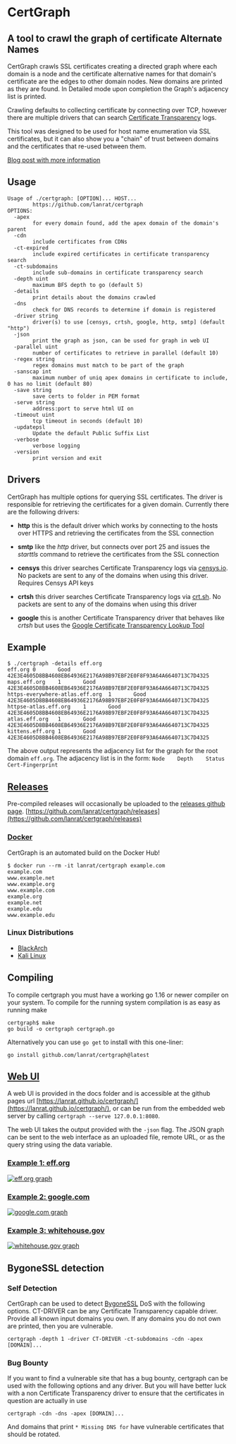 # CertGraph

## A tool to crawl the graph of certificate Alternate Names

CertGraph crawls SSL certificates creating a directed graph where each domain is a node and the certificate alternative names for that domain's certificate are the edges to other domain nodes. New domains are printed as they are found. In Detailed mode upon completion the Graph's adjacency list is printed.

Crawling defaults to collecting certificate by connecting over TCP, however there are multiple drivers that can search [Certificate Transparency](https://www.certificate-transparency.org/) logs.

This tool was designed to be used for host name enumeration via SSL certificates, but it can also show you a "chain" of trust between domains and the certificates that re-used between them.

[Blog post with more information](https://lanrat.com/certgraph/)

## Usage

```console
Usage of ./certgraph: [OPTION]... HOST...
        https://github.com/lanrat/certgraph
OPTIONS:
  -apex
        for every domain found, add the apex domain of the domain's parent
  -cdn
        include certificates from CDNs
  -ct-expired
        include expired certificates in certificate transparency search
  -ct-subdomains
        include sub-domains in certificate transparency search
  -depth uint
        maximum BFS depth to go (default 5)
  -details
        print details about the domains crawled
  -dns
        check for DNS records to determine if domain is registered
  -driver string
        driver(s) to use [censys, crtsh, google, http, smtp] (default "http")
  -json
        print the graph as json, can be used for graph in web UI
  -parallel uint
        number of certificates to retrieve in parallel (default 10)
  -regex string
        regex domains must match to be part of the graph
  -sanscap int
        maximum number of uniq apex domains in certificate to include, 0 has no limit (default 80)
  -save string
        save certs to folder in PEM format
  -serve string
        address:port to serve html UI on
  -timeout uint
        tcp timeout in seconds (default 10)
  -updatepsl
        Update the default Public Suffix List
  -verbose
        verbose logging
  -version
        print version and exit
```

## Drivers

CertGraph has multiple options for querying SSL certificates. The driver is responsible for retrieving the certificates for a given domain. Currently there are the following drivers:

* **http** this is the default driver which works by connecting to the hosts over HTTPS and retrieving the certificates from the SSL connection

* **smtp** like the *http* driver, but connects over port 25 and issues the *starttls* command to retrieve the certificates from the SSL connection

* **censys** this driver searches Certificate Transparency logs via [censys.io](https://search.censys.io/certificates). No packets are sent to any of the domains when using this driver. Requires Censys API keys

* **crtsh** this driver searches Certificate Transparency logs via [crt.sh](https://crt.sh/). No packets are sent to any of the domains when using this driver

* **google** this is another Certificate Transparency driver that behaves like *crtsh* but uses the [Google Certificate Transparency Lookup Tool](https://transparencyreport.google.com/https/certificates)

## Example

```console
$ ./certgraph -details eff.org
eff.org 0       Good    42E3E4605D8BB4608EB64936E2176A98B97EBF2E0F8F93A64A6640713C7D4325
maps.eff.org    1       Good    42E3E4605D8BB4608EB64936E2176A98B97EBF2E0F8F93A64A6640713C7D4325
https-everywhere-atlas.eff.org  1       Good    42E3E4605D8BB4608EB64936E2176A98B97EBF2E0F8F93A64A6640713C7D4325
httpse-atlas.eff.org    1       Good    42E3E4605D8BB4608EB64936E2176A98B97EBF2E0F8F93A64A6640713C7D4325
atlas.eff.org   1       Good    42E3E4605D8BB4608EB64936E2176A98B97EBF2E0F8F93A64A6640713C7D4325
kittens.eff.org 1       Good    42E3E4605D8BB4608EB64936E2176A98B97EBF2E0F8F93A64A6640713C7D4325
```

The above output represents the adjacency list for the graph for the root domain `eff.org`. The adjacency list is in the form:
`Node    Depth    Status    Cert-Fingerprint`

## [Releases](https://github.com/lanrat/certgraph/releases)

Pre-compiled releases will occasionally be uploaded to the [releases github page](https://github.com/lanrat/certgraph/releases). [https://github.com/lanrat/certgraph/releases](https://github.com/lanrat/certgraph/releases)

### [Docker](https://hub.docker.com/r/lanrat/certgraph/)

CertGraph is an automated build on the Docker Hub!

```console
$ docker run --rm -it lanrat/certgraph example.com
example.com
www.example.net
www.example.org
www.example.com
example.org
example.net
example.edu
www.example.edu
```

### Linux Distributions

* [BlackArch](https://blackarch.org)
* [Kali Linux](https://www.kali.org/)

## Compiling

To compile certgraph you must have a working go 1.16 or newer compiler on your system.
To compile for the running system compilation is as easy as running make

```console
certgraph$ make
go build -o certgraph certgraph.go
```

Alternatively you can use `go get` to install with this one-liner:

```console
go install github.com/lanrat/certgraph@latest
```

## [Web UI](https://lanrat.github.io/certgraph/)

A web UI is provided in the docs folder and is accessible at the github pages url [https://lanrat.github.io/certgraph/](https://lanrat.github.io/certgraph/), or can be run from the embedded web server by calling `certgraph --serve 127.0.0.1:8080`.

The web UI takes the output provided with the `-json` flag.
The JSON graph can be sent to the web interface as an uploaded file, remote URL, or as the query string using the data variable.

### [Example 1: eff.org](https://lanrat.github.io/certgraph/?data=https://gist.githubusercontent.com/lanrat/8187d01793bf3e578d76495182654206/raw/c49741b5206d81935febdf563452cc4346381e52/eff.json)

[![eff.org graph](https://cloud.githubusercontent.com/assets/164192/20861413/6ba0fcca-b944-11e6-857f-ddd613130ea3.png)](https://lanrat.github.io/certgraph/?data=https://gist.githubusercontent.com/lanrat/8187d01793bf3e578d76495182654206/raw/c49741b5206d81935febdf563452cc4346381e52/eff.json)

### [Example 2: google.com](https://lanrat.github.io/certgraph/?data=https://gist.githubusercontent.com/lanrat/1ab1e78aaf5798049650d8d8ad7b58a1/raw/426d3a2498626014cb5ba2856ad0899787e4103f/google.json)

[![google.com graph](https://cloud.githubusercontent.com/assets/164192/19752837/16cb8302-9bb5-11e6-810d-ea34594a63ef.png)](https://lanrat.github.io/certgraph/?data=https://gist.githubusercontent.com/lanrat/1ab1e78aaf5798049650d8d8ad7b58a1/raw/426d3a2498626014cb5ba2856ad0899787e4103f/google.json)

### [Example 3: whitehouse.gov](https://lanrat.github.io/certgraph/?data=https://gist.githubusercontent.com/lanrat/96c47dfee0faaaad633cc830b7e3b997/raw/3c79fed837cb3202e220de21d2a8eb128f4bbd9f/whitehouse.json)

[![whitehouse.gov graph](https://cloud.githubusercontent.com/assets/164192/20861407/4775ff26-b944-11e6-888c-4d93e3333494.png)](https://lanrat.github.io/certgraph/?data=https://gist.githubusercontent.com/lanrat/96c47dfee0faaaad633cc830b7e3b997/raw/3c79fed837cb3202e220de21d2a8eb128f4bbd9f/whitehouse.json)

## BygoneSSL detection

### Self Detection

CertGraph can be used to detect [BygoneSSL](https://insecure.design) DoS with the following options. CT-DRIVER can be any Certificate Transparency capable driver.
Provide all known input domains you own. If any domains you do not own are printed, then you are vulnerable.

```console
certgraph -depth 1 -driver CT-DRIVER -ct-subdomains -cdn -apex [DOMAIN]...
```

### Bug Bounty

If you want to find a vulnerable site that has a bug bounty, certgraph can be used with the following options and any driver. But you will have better luck with a non Certificate Transparency driver to ensure that the certificates in question are actually in use

```console
certgraph -cdn -dns -apex [DOMAIN]...
```

And domains that print `* Missing DNS for` have vulnerable certificates that should be rotated.
